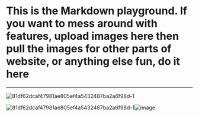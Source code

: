 # This is the Markdown playground. If you want to mess around with features, upload images here then pull the images for other parts of website, or anything else fun, do it here
<hr>

![81df62dcaf47981ae805ef4a5432487ba2a6f98d-1](https://github.com/user-attachments/assets/b90b81a0-9c5b-4910-809d-0651a3c7c199)

<img src="https://github.com/user-attachments/assets/b90b81a0-9c5b-4910-809d-0651a3c7c199" alt="81df62dcaf47981ae805ef4a5432487ba2a6f98d-1"/>![image](https://github.com/user-attachments/assets/f57359cf-b077-4448-8451-d12bbec6e2eb)










































































































































